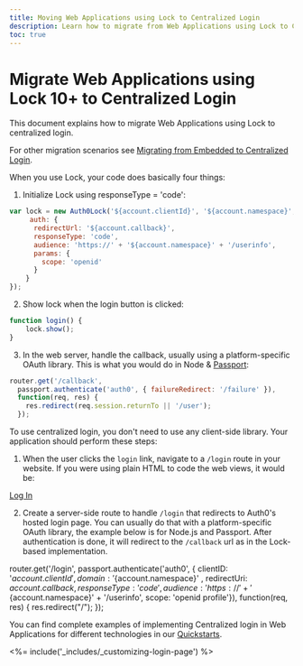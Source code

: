 ```yaml
---
title: Moving Web Applications using Lock to Centralized Login 
description: Learn how to migrate from Web Applications using Lock to Centralized Login
toc: true
---
```

# Migrate Web Applications using Lock 10+ to Centralized Login

This document explains how to migrate Web Applications using Lock to centralized login. 

For other migration scenarios see [Migrating from Embedded to Centralized Login](/guides/login/migration-embedded-centralized).

When you use Lock, your code does basically four things:

1. Initialize Lock using responseType = 'code':

```js
var lock = new Auth0Lock('${account.clientId}', '${account.namespace}', {
     auth: {
      redirectUrl: '${account.callback}',
      responseType: 'code',
      audience: 'https://' + '${account.namespace}' + '/userinfo',
      params: {
        scope: 'openid'
      }
    }
}); 
```
2. Show lock when the login button is clicked:

```js
function login() {
    lock.show();
}
```

3. In the web server, handle the callback, usually using a platform-specific OAuth library. This is what you would do in Node & [Passport](http://www.passportjs.org):

```js
router.get('/callback',
  passport.authenticate('auth0', { failureRedirect: '/failure' }),
  function(req, res) {
    res.redirect(req.session.returnTo || '/user');
  });
```

To use centralized login, you don't need to use any client-side library. Your application should perform these steps:

1. When the user clicks the `login` link, navigate to a `/login` route in your website. If you were using plain HTML to code the web views, it would be:

<a href="/login">Log In</a>
  
2. Create a server-side route to handle `/login` that redirects to Auth0's hosted login page. You can usually do that with a platform-specific OAuth library, the example below is for Node.js and Passport. After authentication is done, it will redirect to the `/callback` url as in the Lock-based implementation.

router.get('/login', passport.authenticate('auth0', {
  clientID: '${account.clientId}',
  domain:  '${account.namespace}' ,
  redirectUri: ${account.callback},
  responseType: 'code',
  audience: 'https://' +  '${account.namespace}' + '/userinfo',
  scope: 'openid profile'}),
  function(req, res) {
    res.redirect("/");
});

You can find complete examples of implementing Centralized login in Web Applications for different technologies in our [Quickstarts](/quickstart/webapps).

<%= include('_includes/_customizing-login-page') %>
